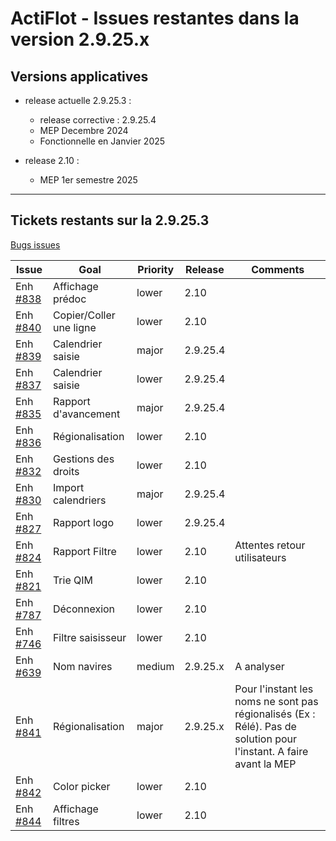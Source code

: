 # ActiFlot - Issues restantes dans la version 2.9.25.x

## Versions applicatives 

- release actuelle 2.9.25.3 :
  - release corrective : 2.9.25.4
  - MEP Decembre 2024
  - Fonctionnelle en Janvier 2025

- release 2.10 :
    - MEP 1er semestre 2025

--- 

## Tickets restants sur la 2.9.25.3

[Bugs issues](https://gitlab.ifremer.fr/sih-public/sumaris/sumaris-app/-/issues/?sort=created_date&state=opened&label_name%5B%5D=ACTIFLOT&not%5Blabel_name%5D%5B%5D=Done&not%5Bmilestone_title%5D=3.0.0&not%5Bassignee_username%5D%5B%5D=cd061a4&not%5Bassignee_username%5D%5B%5D=vf22ca9&first_page_size=20)

| **Issue**                                                                         | **Goal**                | **Priority** | **Release** | **Comments**                                                                                                       | 
|-----------------------------------------------------------------------------------|-------------------------|--------------|-------------|--------------------------------------------------------------------------------------------------------------------|
| Enh [#838](https://gitlab.ifremer.fr/sih-public/sumaris/sumaris-app/-/issues/838) | Affichage prédoc        | lower        | 2.10        |                                                                                                                    |
| Enh [#840](https://gitlab.ifremer.fr/sih-public/sumaris/sumaris-app/-/issues/840) | Copier/Coller une ligne | lower        | 2.10        |                                                                                                                    |
| Enh [#839](https://gitlab.ifremer.fr/sih-public/sumaris/sumaris-app/-/issues/839) | Calendrier saisie       | major        | 2.9.25.4    |                                                                                                                    | 
| Enh [#837](https://gitlab.ifremer.fr/sih-public/sumaris/sumaris-app/-/issues/837) | Calendrier saisie       | lower        | 2.9.25.4    |                                                                                                                    |
| Enh [#835](https://gitlab.ifremer.fr/sih-public/sumaris/sumaris-app/-/issues/835) | Rapport d'avancement    | major        | 2.9.25.4    |                                                                                                                    |
| Enh [#836](https://gitlab.ifremer.fr/sih-public/sumaris/sumaris-app/-/issues/836) | Régionalisation         | lower        | 2.10        |                                                                                                                    |
| Enh [#832](https://gitlab.ifremer.fr/sih-public/sumaris/sumaris-app/-/issues/832) | Gestions des droits     | lower        | 2.10        |                                                                                                                    |
| Enh [#830](https://gitlab.ifremer.fr/sih-public/sumaris/sumaris-app/-/issues/830) | Import calendriers      | major        | 2.9.25.4    |                                                                                                                    |
| Enh [#827](https://gitlab.ifremer.fr/sih-public/sumaris/sumaris-app/-/issues/827) | Rapport logo            | lower        | 2.9.25.4    |                                                                                                                    |
| Enh [#824](https://gitlab.ifremer.fr/sih-public/sumaris/sumaris-app/-/issues/824) | Rapport Filtre          | lower        | 2.10    | Attentes retour utilisateurs                                                                                       |
| Enh [#821](https://gitlab.ifremer.fr/sih-public/sumaris/sumaris-app/-/issues/821) | Trie QIM                | lower        | 2.10        |                                                                                                                    |         
| Enh [#787](https://gitlab.ifremer.fr/sih-public/sumaris/sumaris-app/-/issues/787) | Déconnexion             | lower        | 2.10        |                                                                                                                    |         
| Enh [#746](https://gitlab.ifremer.fr/sih-public/sumaris/sumaris-app/-/issues/746) | Filtre saisisseur       | lower        | 2.10        |                                                                                                                    |         
| Enh [#639](https://gitlab.ifremer.fr/sih-public/sumaris/sumaris-app/-/issues/639) | Nom navires             | medium       | 2.9.25.x    | A analyser                                                                                                         |         
| Enh [#841](https://gitlab.ifremer.fr/sih-public/sumaris/sumaris-app/-/issues/841) | Régionalisation         | major        | 2.9.25.x    | Pour l'instant les noms ne sont pas régionalisés (Ex : Rélé). Pas de solution pour l'instant. A faire avant la MEP |         
| Enh [#842](https://gitlab.ifremer.fr/sih-public/sumaris/sumaris-app/-/issues/842) | Color picker        | lower        | 2.10   |  |         
| Enh [#844](https://gitlab.ifremer.fr/sih-public/sumaris/sumaris-app/-/issues/844) | Affichage filtres         | lower        | 2.10    |  |         
